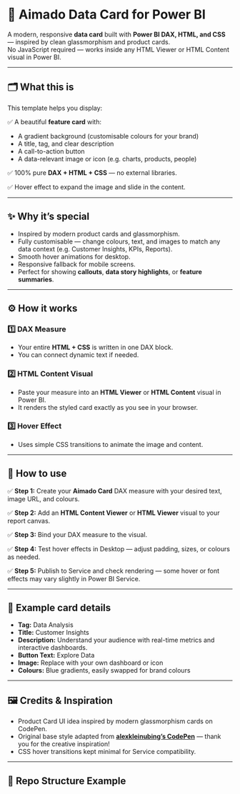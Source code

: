 # 🎴 Aimado Data Card for Power BI

A modern, responsive **data card** built with **Power BI DAX, HTML, and CSS** — inspired by clean glassmorphism and product cards.  
No JavaScript required — works inside any HTML Viewer or HTML Content visual in Power BI.

---

## 🗂️ What this is

This template helps you display:

✅ A beautiful **feature card** with:
- A gradient background (customisable colours for your brand)
- A title, tag, and clear description
- A call-to-action button
- A data-relevant image or icon (e.g. charts, products, people)

✅ 100% pure **DAX + HTML + CSS** — no external libraries.

✅ Hover effect to expand the image and slide in the content.

---

## ✨ Why it’s special

- Inspired by modern product cards and glassmorphism.
- Fully customisable — change colours, text, and images to match any data context (e.g. Customer Insights, KPIs, Reports).
- Smooth hover animations for desktop.
- Responsive fallback for mobile screens.
- Perfect for showing **callouts**, **data story highlights**, or **feature summaries**.

---

## ⚙️ How it works

### 1️⃣ DAX Measure
- Your entire **HTML + CSS** is written in one DAX block.
- You can connect dynamic text if needed.

### 2️⃣ HTML Content Visual
- Paste your measure into an **HTML Viewer** or **HTML Content** visual in Power BI.
- It renders the styled card exactly as you see in your browser.

### 3️⃣ Hover Effect
- Uses simple CSS transitions to animate the image and content.

---

## 🚀 How to use

✅ **Step 1:** Create your **Aimado Card** DAX measure with your desired text, image URL, and colours.

✅ **Step 2:** Add an **HTML Content Viewer** or **HTML Viewer** visual to your report canvas.

✅ **Step 3:** Bind your DAX measure to the visual.

✅ **Step 4:** Test hover effects in Desktop — adjust padding, sizes, or colours as needed.

✅ **Step 5:** Publish to Service and check rendering — some hover or font effects may vary slightly in Power BI Service.

---

## 🎨 Example card details

- **Tag:** Data Analysis
- **Title:** Customer Insights
- **Description:** Understand your audience with real-time metrics and interactive dashboards.
- **Button Text:** Explore Data
- **Image:** Replace with your own dashboard or icon
- **Colours:** Blue gradients, easily swapped for brand colours

---

## 🖼️ Credits & Inspiration

- Product Card UI idea inspired by modern glassmorphism cards on CodePen.
- Original base style adapted from **[alexkleinubing’s CodePen](https://codepen.io/alexkleinubing/pen/GRjKEZJ)** — thank you for the creative inspiration!
- CSS hover transitions kept minimal for Service compatibility.

---

## 📂 Repo Structure Example

